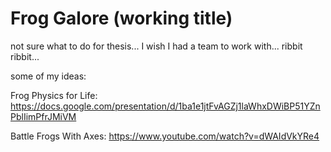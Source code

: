 # Frog Galore (working title)

not sure what to do for thesis... I wish I had a team to work with... ribbit ribbit...

some of my ideas:

Frog Physics for Life: https://docs.google.com/presentation/d/1ba1e1jtFvAGZj1laWhxDWiBP51YZnPblIimPfrJMiVM

Battle Frogs With Axes: https://www.youtube.com/watch?v=dWAIdVkYRe4
